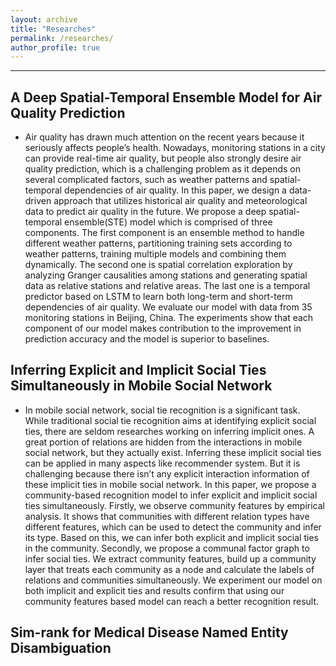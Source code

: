 ```yaml
---
layout: archive
title: "Researches"
permalink: /researches/
author_profile: true
---
```


**********

## A Deep Spatial-Temporal Ensemble Model for Air Quality Prediction
  - Air quality has drawn much attention on the recent years because it seriously affects people’s health. Nowadays, monitoring stations in a city can provide real-time air quality, but people also strongly desire air quality prediction, which is a challenging problem as it depends on several complicated factors, such as weather patterns and spatial-temporal dependencies of air quality. In this paper, we design a data-driven approach that utilizes historical air quality and meteorological data to predict air quality in the future. We propose a deep spatial-temporal ensemble(STE) model which is comprised of three components. The first component is an ensemble method to handle different weather patterns, partitioning training sets according to weather patterns, training multiple models and combining them dynamically. The second one is spatial correlation exploration by analyzing Granger causalities among stations and generating spatial data as relative stations and relative areas. The last one is a temporal predictor based on LSTM to learn both long-term and short-term dependencies of air quality. We evaluate our model with data from 35 monitoring stations in Beijing, China. The experiments show that each component of our model makes contribution to the improvement in prediction accuracy and the model is superior to baselines.

## Inferring Explicit and Implicit Social Ties Simultaneously in Mobile Social Network
  - In mobile social network, social tie recognition is a significant task. While traditional social tie recognition aims at identifying explicit social ties, there are seldom researches working on inferring implicit ones. A great portion of relations are hidden from the interactions in mobile social network, but they actually exist. Inferring these implicit social ties can be applied in many aspects like recommender system. But it is challenging because there isn’t any explicit interaction information of these implicit ties in mobile social network. In this paper, we propose a community-based recognition model to infer explicit and implicit social ties simultaneously. Firstly, we observe community features by empirical analysis. It shows that communities with different relation types have different features, which can be used to detect the community and infer its type. Based on this, we can infer both explicit and implicit social ties in the community. Secondly, we propose a communal factor graph to infer social ties. We extract community features, build up a community layer that treats each community as a node and calculate the labels of relations and communities simultaneously. We experiment our model on both implicit and explicit ties and results confirm that using our community features based model can reach a better recognition result.

## Sim-rank for Medical Disease Named Entity Disambiguation
